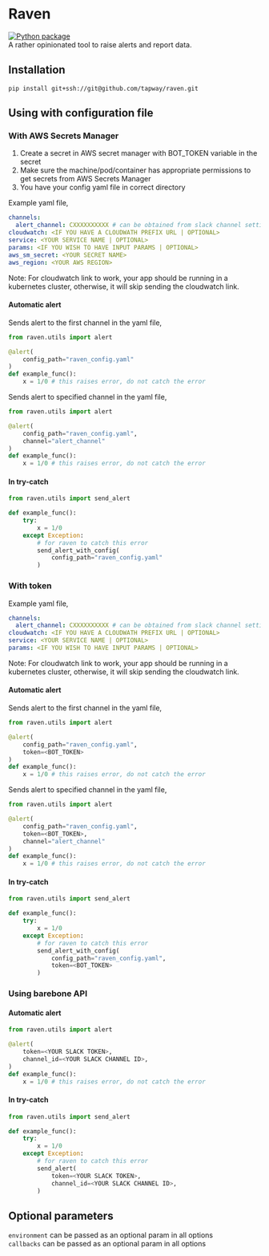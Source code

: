 # Raven 

[![Python package](https://github.com/tapway/raven/actions/workflows/python-package.yml/badge.svg)](https://github.com/tapway/raven/actions/workflows/python-package.yml) <br>
A rather opinionated tool to raise alerts and report data.

## Installation

```shell
pip install git+ssh://git@github.com/tapway/raven.git
```

## Using with configuration file

### With AWS Secrets Manager

1. Create a secret in AWS secret manager with BOT_TOKEN variable in the secret
2. Make sure the machine/pod/container has appropriate permissions to get secrets from AWS Secrets Manager
3. You have your config yaml file in correct directory

Example yaml file,

```yaml
channels:
  alert_channel: CXXXXXXXXXX # can be obtained from slack channel settings
cloudwatch: <IF YOU HAVE A CLOUDWATH PREFIX URL | OPTIONAL>
service: <YOUR SERVICE NAME | OPTIONAL>
params: <IF YOU WISH TO HAVE INPUT PARAMS | OPTIONAL>
aws_sm_secret: <YOUR SECRET NAME>
aws_region: <YOUR AWS REGION>
```

Note: For cloudwatch link to work, your app should be running in a kubernetes cluster, otherwise, it will skip sending the cloudwatch link.

#### Automatic alert

Sends alert to the first channel in the yaml file,

```python
from raven.utils import alert

@alert(
    config_path="raven_config.yaml"
)
def example_func():
    x = 1/0 # this raises error, do not catch the error
```

Sends alert to specified channel in the yaml file,

```python
from raven.utils import alert

@alert(
    config_path="raven_config.yaml",
    channel="alert_channel"
)
def example_func():
    x = 1/0 # this raises error, do not catch the error
```

#### In try-catch

```python
from raven.utils import send_alert

def example_func():
    try:
        x = 1/0
    except Exception:
        # for raven to catch this error
        send_alert_with_config(
            config_path="raven_config.yaml"
        )
```

### With token

Example yaml file,

```yaml
channels:
  alert_channel: CXXXXXXXXXX # can be obtained from slack channel settings
cloudwatch: <IF YOU HAVE A CLOUDWATH PREFIX URL | OPTIONAL>
service: <YOUR SERVICE NAME | OPTIONAL>
params: <IF YOU WISH TO HAVE INPUT PARAMS | OPTIONAL>
```

Note: For cloudwatch link to work, your app should be running in a kubernetes cluster, otherwise, it will skip sending the cloudwatch link.

#### Automatic alert

Sends alert to the first channel in the yaml file,

```python
from raven.utils import alert

@alert(
    config_path="raven_config.yaml",
    token=<BOT_TOKEN>
)
def example_func():
    x = 1/0 # this raises error, do not catch the error
```

Sends alert to specified channel in the yaml file,

```python
from raven.utils import alert

@alert(
    config_path="raven_config.yaml",
    token=<BOT_TOKEN>,
    channel="alert_channel"
)
def example_func():
    x = 1/0 # this raises error, do not catch the error
```

#### In try-catch

```python
from raven.utils import send_alert

def example_func():
    try:
        x = 1/0
    except Exception:
        # for raven to catch this error
        send_alert_with_config(
            config_path="raven_config.yaml",
            token=<BOT_TOKEN>
        )
```

### Using barebone API

#### Automatic alert

```python
from raven.utils import alert

@alert(
    token=<YOUR SLACK TOKEN>,
    channel_id=<YOUR SLACK CHANNEL ID>,
)
def example_func():
    x = 1/0 # this raises error, do not catch the error
```

#### In try-catch

```python
from raven.utils import send_alert

def example_func():
    try:
        x = 1/0
    except Exception:
        # for raven to catch this error
        send_alert(
            token=<YOUR SLACK TOKEN>,
            channel_id=<YOUR SLACK CHANNEL ID>,
        )
```

## Optional parameters

`environment` can be passed as an optional param in all options   
`callbacks` can be passed as an optional param in all options
